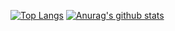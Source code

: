 [![Top Langs](https://github-readme-stats.vercel.app/api/top-langs/?username=ielixirz&langs_count=5)](https://github.com/anuraghazra/github-readme-stats)
[![Anurag's github stats](https://github-readme-stats.vercel.app/api?username=ielixirz)](https://github.com/anuraghazra/github-readme-stats)
